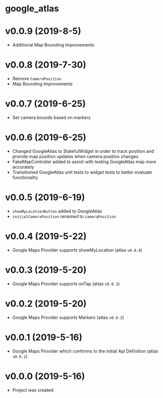 # google_atlas

# v0.0.9 (2019-8-5)

- Additional Map Bounding Improvements

# v0.0.8 (2019-7-30)

- Remove `CameraPosition`
- Map Bounding Improvements

# v0.0.7 (2019-6-25)

- Set camera bounds based on markers

# v0.0.6 (2019-6-25)

- Changed GoogleAtlas to StatefulWidget in order to track position and provide map position updates when camera position changes
- FakeMapController added to assist with testing GoogleAtlas map more accurately
- Transitioned GoogleAtlas unit tests to widget tests to better evaluate functionality

# v0.0.5 (2019-6-19)

- `showMyLocationButton` added to GoogleAtlas
- `initialCameraPosition` renamed to `cameraPosition`

# v0.0.4 (2019-5-22)

- Google Maps Provider supports showMyLocation (atlas `v0.0.4`)

# v0.0.3 (2019-5-20)

- Google Maps Provider supports onTap (atlas `v0.0.3`)

# v0.0.2 (2019-5-20)

- Google Maps Provider supports Markers (atlas `v0.0.2`)

# v0.0.1 (2019-5-16)

- Google Maps Provider which conforms to the initial Api Definition (atlas `v0.0.1`)

# v0.0.0 (2019-5-16)

- Project was created

